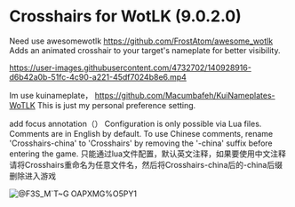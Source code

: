 # Crosshairs for WotLK (9.0.2.0)
Need use awesomewotlk https://github.com/FrostAtom/awesome_wotlk
Adds an animated crosshair to your target's nameplate for better visibility.

https://user-images.githubusercontent.com/4732702/140928916-d6b42a0b-51fc-4c90-a221-45df7024b8e6.mp4

Im use kuinameplate， https://github.com/Macumbafeh/KuiNameplates-WoTLK
This is just my personal preference setting.


add focus annotation（）
Configuration is only possible via Lua files. Comments are in English by default. To use Chinese comments, rename 'Crosshairs-china' to 'Crosshairs' by removing the '-china' suffix before entering the game.
只能通过lua文件配置，默认英文注释，如果要使用中文注释请将Crosshairs重命名为任意文件名，然后将Crosshairs-china后的-china后缀删除进入游戏

![@F3S_M`T~G OAPXMG%O5PY1](https://github.com/user-attachments/assets/1ffb8691-7458-4908-af38-0294d170281c)

